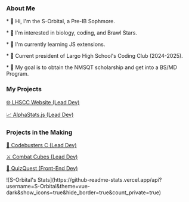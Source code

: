 <h3 class="aboutMe"> About Me </h3> 
<p class="aboutMe">* 👋 Hi, I'm the S-Orbital, a Pre-IB Sophmore.  </p>
<p class="aboutMe">* 👀 I'm interested in biology, coding, and Brawl Stars.  </p>
<p class="aboutMe">* 🌱 I'm currently learning JS extensions.  </p>
<p class="aboutMe">* 👑 Current president of Largo High School's Coding Club (2024-2025).  </p>
<p class="aboutMe">* 🎯 My goal is to obtain the NMSQT scholarship and get into a BS/MD Program. </p> 
<div class="center-container">
<h3 class="aboutMe">My Projects </h3>  
<div class="project-container">
<a class="projects" href="largo.hackclub.com"><p class="aboutMe">🌐 LHSCC Website (Lead Dev)  </p></a>
<a class="projects" href=""><p class="aboutMe">📈 AlphaStats.js (Lead Dev)  </p></a>
</div>
</div>
<div class="center-container">
<h3 class="aboutMe">Projects in the Making </h3>  
<div class="project-container">
<a class="projects" href=""><p class="aboutMe">📄 Codebusters C (Lead Dev)  </p></a>
<a class="projects" href=""><p class="aboutMe">⚔️ Combat Cubes (Lead Dev)  </p></a>
<a class="projects" href=""><p class="aboutMe">📝 QuizQuest (Front-End Dev) </p></a>
<p>![S-Orbital's Stats](https://github-readme-stats.vercel.app/api?username=S-Orbital&theme=vue-dark&show_icons=true&hide_border=true&count_private=true)</p>
</div>
</div>
